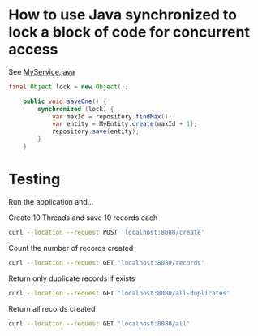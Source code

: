 # How to use Java synchronized to lock a block of code for concurrent access
See [MyService.java](src/main/java/dev/educosta/masking/MyService.java)
```java
final Object lock = new Object();

    public void saveOne() {
        synchronized (lock) {
            var maxId = repository.findMax();
            var entity = MyEntity.create(maxId + 1);
            repository.save(entity);
        }
    }
```

# Testing

Run the application and...

Create 10 Threads and save 10 records each

```bash
curl --location --request POST 'localhost:8080/create'
```

Count the number of records created

```bash
curl --location --request GET 'localhost:8080/records'
```

Return only duplicate records if exists

```bash
curl --location --request GET 'localhost:8080/all-duplicates'
```

Return all records created

```bash
curl --location --request GET 'localhost:8080/all'
```





